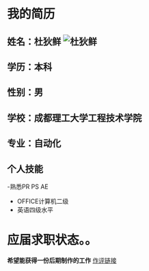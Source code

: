 # 我的简历
## 姓名：杜狄鲜      ![杜狄鲜](https://upload.jianshu.io/users/upload_avatars/14433917/9be8c3fb-5e10-46d7-b54d-8f6445ca5e62.jpg?imageMogr2/auto-orient/strip|imageView2/1/w/120/h/120)
## 学历：本科
## 性别：男
## 学校：成都理工大学工程技术学院
## 专业：自动化
## 个人技能
 -熟悉PR PS AE
 - OFFICE计算机二级
 - 英语四级水平
 # 应届求职状态。。
 **希望能获得一份后期制作的工作**
 [作评链接](http://baidu.com)
